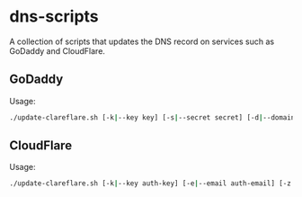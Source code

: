 # dns-scripts
A collection of scripts that updates the DNS record on services such as GoDaddy and CloudFlare.

## GoDaddy
Usage:

```bash
./update-clareflare.sh [-k|--key key] [-s|--secret secret] [-d|--domain domain] [-n|--name name] [-l|--ttl TTL]
```

## CloudFlare
Usage:

```bash
./update-clareflare.sh [-k|--key auth-key] [-e|--email auth-email] [-z|--zone zone-name] [-r|--record record-name] [-t|--type record-type]
```
